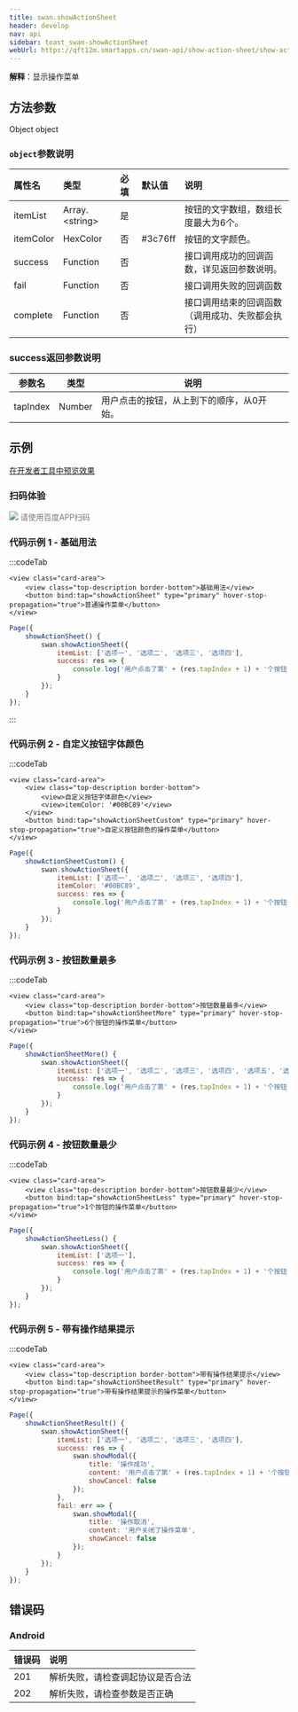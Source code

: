 ```yaml
---
title: swan.showActionSheet
header: develop
nav: api
sidebar: toast_swan-showActionSheet
webUrl: https://qft12m.smartapps.cn/swan-api/show-action-sheet/show-action-sheet
---
```


**解释**：​显示操作菜单

## 方法参数 

Object object

### `object`参数说明  

|属性名 |类型  |必填 | 默认值 |说明|
|:---- |:---- |:---- |:----|:----|
|itemList |   Array.&lt;string&gt;  |  是 | |  按钮的文字数组，数组长度最大为6个。|
|itemColor |  HexColor|    否   |#3c76ff|按钮的文字颜色。|
|success| Function  |  否  | | 接口调用成功的回调函数，详见返回参数说明。|
|fail  |  Function |   否  | |  接口调用失败的回调函数|
|complete   | Function |   否 | |   接口调用结束的回调函数（调用成功、失败都会执行）|

### success返回参数说明  

|参数名 |类型  |说明|
|---- | ---- | ---- |
|tapIndex |   Number | 用户点击的按钮，从上到下的顺序，从0开始。|

## 示例

<a href="swanide://fragment/c96f91497b4edc0c93df37756919a2001574135826789" title="在开发者工具中预览效果" target="_self">在开发者工具中预览效果</a>
 
### 扫码体验

<div class='scan-code-container'>
    <img src="https://b.bdstatic.com/miniapp/assets/images/doc_demo/showActionSheet.png" class="demo-qrcode-image" />
    <font color=#777 12px>请使用百度APP扫码</font>
</div>

### 代码示例 1 - 基础用法

:::codeTab
```swan
<view class="card-area">
    <view class="top-description border-bottom">基础用法</view>
    <button bind:tap="showActionSheet" type="primary" hover-stop-propagation="true">普通操作菜单</button> 
</view>
```

```js
Page({
    showActionSheet() {
        swan.showActionSheet({
            itemList: ['选项一', '选项二', '选项三', '选项四'],
            success: res => {
                console.log('用户点击了第' + (res.tapIndex + 1) + '个按钮');
            }
        });
    }
});
```
:::

### 代码示例 2 - 自定义按钮字体颜色

:::codeTab
```swan
<view class="card-area">
    <view class="top-description border-bottom">
        <view>自定义按钮字体颜色</view>
        <view>itemColor: '#00BC89'</view>
    </view>
    <button bind:tap="showActionSheetCustom" type="primary" hover-stop-propagation="true">自定义按钮颜色的操作菜单</button> 
</view>
```

```js
Page({
    showActionSheetCustom() {
        swan.showActionSheet({
            itemList: ['选项一', '选项二', '选项三', '选项四'],
            itemColor: '#00BC89',
            success: res => {
                console.log('用户点击了第' + (res.tapIndex + 1) + '个按钮');
            }
        });
    }
});
```

### 代码示例 3 - 按钮数量最多

:::codeTab
```swan
<view class="card-area">
    <view class="top-description border-bottom">按钮数量最多</view>
    <button bind:tap="showActionSheetMore" type="primary" hover-stop-propagation="true">6个按钮的操作菜单</button> 
</view>
```

```js
Page({
    showActionSheetMore() {
        swan.showActionSheet({
            itemList: ['选项一', '选项二', '选项三', '选项四', '选项五', '选项六'],
            success: res => {
                console.log('用户点击了第' + (res.tapIndex + 1) + '个按钮');
            }
        });
    }
});
```

### 代码示例 4 - 按钮数量最少

:::codeTab
```swan
<view class="card-area">
    <view class="top-description border-bottom">按钮数量最少</view>
    <button bind:tap="showActionSheetLess" type="primary" hover-stop-propagation="true">1个按钮的操作菜单</button> 
</view>
```

```js
Page({
    showActionSheetLess() {
        swan.showActionSheet({
            itemList: ['选项一'],
            success: res => {
                console.log('用户点击了第' + (res.tapIndex + 1) + '个按钮');
            }
        });
    }
});
```

### 代码示例 5 - 带有操作结果提示

:::codeTab
```swan
<view class="card-area">
    <view class="top-description border-bottom">带有操作结果提示</view>
    <button bind:tap="showActionSheetResult" type="primary" hover-stop-propagation="true">带有操作结果提示的操作菜单</button> 
</view>
```

```js
Page({
    showActionSheetResult() {
        swan.showActionSheet({
            itemList: ['选项一', '选项二', '选项三', '选项四'],
            success: res => {
                swan.showModal({
                    title: '操作成功',
                    content: '用户点击了第' + (res.tapIndex + 1) + '个按钮',
                    showCancel: false
                });
            },
            fail: err => {
                swan.showModal({
                    title: '操作取消',
                    content: '用户关闭了操作菜单',
                    showCancel: false
                });
            }
        });
    }
});
```

##  错误码
### Android

|错误码|说明|
|:--|:--|
|201|解析失败，请检查调起协议是否合法|
|202|解析失败，请检查参数是否正确|